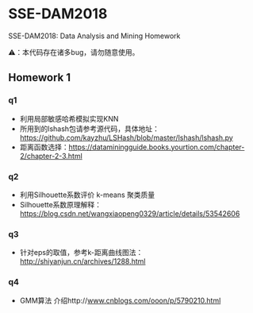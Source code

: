 # SSE-DAM2018
SSE-DAM2018: Data Analysis and Mining Homework

⚠️：本代码存在诸多bug，请勿随意使用。

## Homework 1
### q1
- 利用局部敏感哈希模拟实现KNN
- 所用到的lshash包请参考源代码，具体地址：https://github.com/kayzhu/LSHash/blob/master/lshash/lshash.py
- 距离函数选择：https://dataminingguide.books.yourtion.com/chapter-2/chapter-2-3.html

### q2

- 利用Silhouette系数评价 k-means 聚类质量
- Silhouette系数原理解释：https://blog.csdn.net/wangxiaopeng0329/article/details/53542606

### q3

- 针对eps的取值，参考k-距离曲线图法：http://shiyanjun.cn/archives/1288.html

### q4

- GMM算法 介绍http://www.cnblogs.com/ooon/p/5790210.html